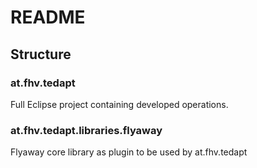 # README #

## Structure ##

### at.fhv.tedapt ###
Full Eclipse project containing developed operations.

### at.fhv.tedapt.libraries.flyaway ###
Flyaway core library as plugin to be used by at.fhv.tedapt